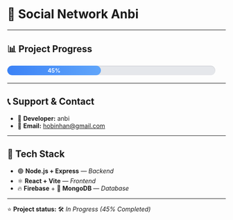 # 🚀 Social Network Anbi

---

## 📊 **Project Progress**

<div style="
  width:100%;
  max-width:480px;
  background:#e5e7eb;
  border-radius:12px;
  height:22px;
  overflow:hidden;
  box-shadow:inset 0 1px 2px rgba(0,0,0,0.1);
  margin:8px 0 18px;
">
  <div style="
    width:45%;
    height:100%;
    background:linear-gradient(90deg,#3b82f6,#60a5fa);
    border-radius:12px;
    text-align:center;
    color:#fff;
    font-weight:600;
    font-size:13px;
    line-height:22px;
  ">
    45%
  </div>
</div>

---

## 📞 **Support & Contact**

- 👤 **Developer:** anbi
- 📧 **Email:** [hobinhan@gmail.com](mailto:hobinhan@gmail.com)

---

## 🧩 **Tech Stack**

- 🟢 **Node.js + Express** — _Backend_
- ⚛️ **React + Vite** — _Frontend_
- 🔥 **Firebase** + 🍃 **MongoDB** — _Database_

---

⭐ **Project status:** 🛠 _In Progress (45% Completed)_
